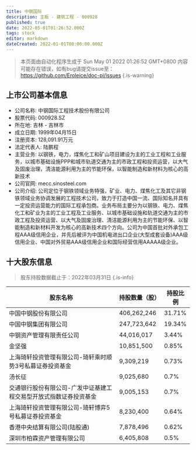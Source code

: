 ```yaml
---
title: 中钢国际
description: 主板 - 建筑工程 - 000928
published: true
date: 2022-05-01T01:26:52.000Z
tags: stock
editor: markdown
dateCreated: 2022-01-01T00:00:00.000Z
---
```


> 本页面由自动化程序生成于 Sun May 01 2022 01:26:52 GMT+0800
> 内容可能存在错误，如有bug请提交issue至：https://github.com/Eroleice/doc-pi/issues
{.is-warning}

## 上市公司基本信息
- 公司名称: 中钢国际工程技术股份有限公司
- 股票代码: 000928.SZ
- 所在地: 吉林 - 吉林市
- 成立日期: 1999年04月15日
- 注册资本: 128,091.91万元
- 法定代表人: 陆鹏程
- 主营业务: 以钢铁，电力，煤焦化工和矿山项目建设为主的工业工程和工业服务，以城市基础设施PPP和城市轨道交通为主的市政工程和投资运营，以大气及固废治理，清洁能源利用为主的节能环保，以智能制造和新材料为核心的高新技术
- 公司官网: mecc.sinosteel.com
- 公司介绍: 公司定位于钢铁领域业务特强，矿业、电力、煤焦化工及其它非钢铁领域业务协调发展的工程技术公司，致力于打造中国一流、国际知名并具有一定投资运营能力的国际工程承包商。业务布局主要分为以钢铁、电力、煤焦化工和矿业为主的工业工程及工业服务、以城市基础设施和轨道交通为主的市政工程及投资运营、以大气及固废治理、清洁能源利用为主的节能环保、以智能制造和新材料开发为核心的高新技术四个方向。公司为中国首批对外承包工程AAA级信用企业，并先后被评为中国机电进出口企业(大型成套设备)AAA级信用企业、中国对外贸易AAA级信用企业和国际经营信用AAAAA级企业。


## 十大股东信息
> 股东持股数据截止于：2022年03月31日
{.is-info}

| 股东名称 | 持股数量（股） | 持股比例 |
| --- | --- | --- |
| 中国中钢股份有限公司 | 406,262,246 | 31.71% |
| 中国中钢集团有限公司 | 247,723,642 | 19.34% |
| 中钢资产管理有限责任公司 | 44,016,017 | 3.44% |
| 金坚强 | 10,851,500 | 0.85% |
| 上海琦轩投资管理有限公司-琦轩乘时顺势3号私募证券投资基金 | 9,309,219 | 0.73% |
| 汤长征 | 9,025,680 | 0.7% |
| 交通银行股份有限公司-广发中证基建工程交易型开放式指数证券投资基金 | 9,005,153 | 0.7% |
| 上海琦轩投资管理有限公司-琦轩博弈5号私募证券投资基金 | 8,230,400 | 0.64% |
| 香港中央结算有限公司(陆股通) | 7,878,496 | 0.62% |
| 深圳市柏霖资产管理有限公司 | 6,405,808 | 0.5% |




